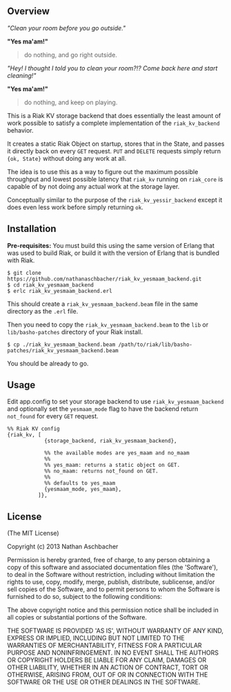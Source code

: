## Overview

_"Clean your room before you go outside."_

__"Yes ma'am!"__

>do nothing, and go right outside.

_"Hey! I thought I told you to clean your room?!?  Come back here and start cleaning!"_

__"Yes ma'am!"__

>do nothing, and keep on playing.

This is a Riak KV storage backend that does essentially the least amount of work possible to satisfy a complete implementation of the `riak_kv_backend` behavior.

It creates a static Riak Object on startup, stores that in the State, and passes it directly back on every `GET` request.  `PUT` and `DELETE` requests simply return `{ok, State}` without doing any work at all.

The idea is to use this as a way to figure out the maximum possible throughput and lowest possible latency that `riak_kv` running on `riak_core` is capable of by not doing any actual work at the storage layer.

Conceptually similar to the purpose of the `riak_kv_yessir_backend` except it does even less work before simply returning `ok`.


## Installation

**Pre-requisites:** You must build this using the same version of Erlang that was used to build Riak, or build it with the version of Erlang that is bundled with Riak.

```
$ git clone https://github.com/nathanaschbacher/riak_kv_yesmaam_backend.git
$ cd riak_kv_yesmaam_backend
$ erlc riak_kv_yesmaam_backend.erl
```

This should create a `riak_kv_yesmaam_backend.beam` file in the same directory as the `.erl` file.

Then you need to copy the `riak_kv_yesmaam_backend.beam` to the `lib` or `lib/basho-patches` directory of your Riak install.

```
$ cp ./riak_kv_yesmaam_backend.beam /path/to/riak/lib/basho-patches/riak_kv_yesmaam_backend.beam
``` 
You should be already to go.


## Usage

Edit app.config to set your storage backend to use `riak_kv_yesmaam_backend` and optionally set the `yesmaam_mode` flag to have the backend return `not_found` for every `GET` request.

```
%% Riak KV config
{riak_kv, [
            {storage_backend, riak_kv_yesmaam_backend},

            %% the available modes are yes_maam and no_maam
            %%
            %% yes_maam: returns a static object on GET.
            %% no_maam: returns not_found on GET.
            %%
            %% defaults to yes_maam
            {yesmaam_mode, yes_maam},
          ]},
```


## License

(The MIT License)

Copyright (c) 2013 Nathan Aschbacher

Permission is hereby granted, free of charge, to any person obtaining
a copy of this software and associated documentation files (the
'Software'), to deal in the Software without restriction, including
without limitation the rights to use, copy, modify, merge, publish,
distribute, sublicense, and/or sell copies of the Software, and to
permit persons to whom the Software is furnished to do so, subject to
the following conditions:

The above copyright notice and this permission notice shall be
included in all copies or substantial portions of the Software.

THE SOFTWARE IS PROVIDED 'AS IS', WITHOUT WARRANTY OF ANY KIND,
EXPRESS OR IMPLIED, INCLUDING BUT NOT LIMITED TO THE WARRANTIES OF
MERCHANTABILITY, FITNESS FOR A PARTICULAR PURPOSE AND NONINFRINGEMENT.
IN NO EVENT SHALL THE AUTHORS OR COPYRIGHT HOLDERS BE LIABLE FOR ANY
CLAIM, DAMAGES OR OTHER LIABILITY, WHETHER IN AN ACTION OF CONTRACT,
TORT OR OTHERWISE, ARISING FROM, OUT OF OR IN CONNECTION WITH THE
SOFTWARE OR THE USE OR OTHER DEALINGS IN THE SOFTWARE.
